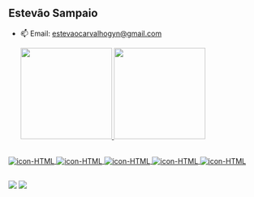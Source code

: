 ## Estevão Sampaio

- 📫 Email: estevaocarvalhogyn@gmail.com


  <a href="https://github.com/estevaosampaio">
  <img height="180em" src="https://github-readme-stats.vercel.app/api?username=estevaosampaio&show_icons=true&theme=tokyonight&include_all_commits=true&count_private=true"/>
  <img height="180em" src="https://github-readme-stats.vercel.app/api/top-langs/?username=estevaosampaio&layout=compact&langs_count=7&theme=tokyonight"/>


<div style="display: inline_block"><br>
  <img align="center" alt="icon-HTML" src="https://img.shields.io/badge/HTML5-E34F26?style=for-the-badge&logo=html5&logoColor=white">
  <img align="center" alt="icon-HTML" src="https://img.shields.io/badge/CSS3-1572B6?style=for-the-badge&logo=css3&logoColor=white">
  <img align="center" alt="icon-HTML" src="https://img.shields.io/badge/JavaScript-323330?style=for-the-badge&logo=javascript&logoColor=F7DF1E">
  <img align="center" alt="icon-HTML" src="https://img.shields.io/badge/.NET-5C2D91?style=for-the-badge&logo=.net&logoColor=white">
  <img align="center" alt="icon-HTML" src="https://img.shields.io/badge/Flutter-02569B?style=for-the-badge&logo=flutter&logoColor=white">

</div>

  ##

  <div>
  <a href = "mailto:estevaocarvalhogyn@gmail.com"><img src="https://img.shields.io/badge/-Gmail-%23333?style=for-the-badge&logo=gmail&logoColor=white" target="_blank"></a>
  <a href="https://www.linkedin.com/in/estev%C3%A3o-sampaio/" target="_blank"><img src="https://img.shields.io/badge/-LinkedIn-%230077B5?style=for-the-badge&logo=linkedin&logoColor=white" target="_blank"></a>
  </div>
